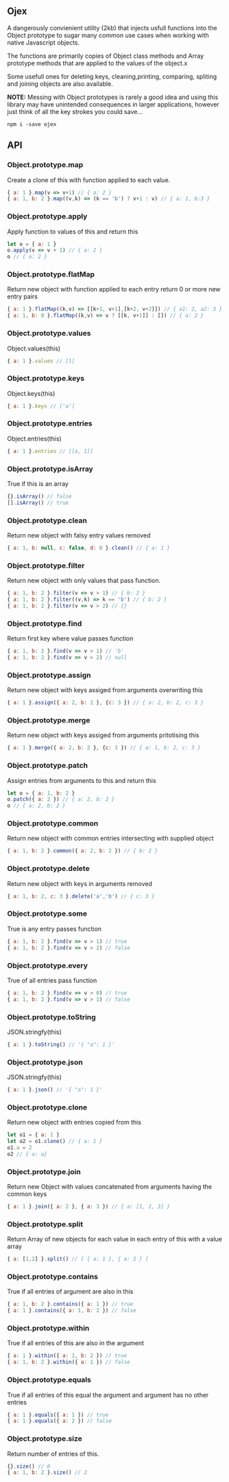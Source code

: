 ## Ojex

A dangerously convienient utility (2kb) that injects usfull functions into the Object prototype to sugar many common use cases when working with native Javascript objects.

The functions are primarily copies of Object class methods and Array prototype methods that are applied to the values of the object.x

Some usefull ones for deleting keys, cleaning,printing, comparing, spliting and joining objects are also available.

**NOTE:** Messing with Object prototypes is rarely a good idea and using this library may have unintended consequences in larger applications, however just think of all the key strokes you could save...

```
npm i -save ojex
```

## API

### Object.prototype.map

Create a clone of this with function applied to each value.

```javascript
{ a: 1 }.map(v => v+1) // { a: 2 }
{ a: 1, b: 2 }.map((v,k) => (k == 'b') ? v+1 : v) // { a: 1, b:3 }

```

### Object.prototype.apply

Apply function to values of this and return this

```javascript
let o = { a: 1 }
o.apply(v => v + 1) // { a: 2 }
o // { a: 2 }
```

### Object.prototype.flatMap

Return new object with function applied to each entry return 0 or more new entry pairs

```javascript
{ a: 1 }.flatMap((k,v) => [[k+1, v+1],[k+2, v+2]]) // { a1: 2, a2: 3 }
{ a: 1, b: 0 }.flatMap((k,v) => v ? [[k, v+1]] : []) // { a: 2 }
```

### Object.prototype.values

Object.values(this)

```javascript
{ a: 1 }.values // [1]
```

### Object.prototype.keys

Object.keys(this)

```javascript
{ a: 1 }.keys // ['a']
```

### Object.prototype.entries

Object.entries(this)

```javascript
{ a: 1 }.entries // [[a, 1]]
```

### Object.prototype.isArray

True if this is an array

```javascript
{}.isArray() // false
[].isArray() // true
```

### Object.prototype.clean

Return new object with falsy entry values removed

```javascript
{ a: 1, b: null, c: false, d: 0 }.clean() // { a: 1 }
```

### Object.prototype.filter

Return new object with only values that pass function.

```javascript
{ a: 1, b: 2 }.filter(v => v > 1) // { b: 2 }
{ a: 1, b: 2 }.filter((v,k) => k == 'b') // { b: 2 }
{ a: 1, b: 2 }.filter(v => v > 2) // {}
```

### Object.prototype.find

Return first key where value passes function

```javascript
{ a: 1, b: 2 }.find(v => v > 1) // 'b'
{ a: 1, b: 2 }.find(v => v > 2) // null

```

### Object.prototype.assign

Return new object with keys assiged from arguments overwriting this

```javascript
{ a: 1 }.assign({ a: 2, b: 2 }, {c: 3 }) // { a: 2, b: 2, c: 3 }
```

### Object.prototype.merge

Return new object with keys assiged from arguments pritotising this

```javascript
{ a: 1 }.merge({ a: 2, b: 2 }, {c: 3 }) // { a: 1, b: 2, c: 3 }
```

### Object.prototype.patch

Assign entries from arguments to this and return this

```javascript
let o = { a: 1, b: 2 }
o.patch({ a: 2 }) // { a: 2, b: 2 }
o // { a: 2, b: 2 }
```

### Object.prototype.common

Return new object with common entries intersecting with supplied object

```javascript
{ a: 1, b: 2 }.common({ a: 2, b: 2 }) // { b: 2 }
```

### Object.prototype.delete

Return new object with keys in arguments removed

```javascript
{ a: 1, b: 2, c: 3 }.delete('a','b') // { c: 3 }
```

### Object.prototype.some

True is any entry passes function

```javascript
{ a: 1, b: 2 }.find(v => v > 1) // true
{ a: 1, b: 2 }.find(v => v > 2) // false
```

### Object.prototype.every

True of all entries pass function

```javascript
{ a: 1, b: 2 }.find(v => v > 0) // true
{ a: 1, b: 2 }.find(v => v > 1) // false
```

### Object.prototype.toString

JSON.stringfy(this)

```javascript
{ a: 1 }.toString() // '{ "a": 1 }'
```

### Object.prototype.json

JSON.stringfy(this)

```javascript
{ a: 1 }.json() // '{ "a": 1 }'
```

### Object.prototype.clone

Return new object with entries copied from this

```javascript
let o1 = { a: 1 }
let o2 = o1.clone() // { a: 1 }
o1.a = 2
o2 // { a: a}
```

### Object.prototype.join

Return new Object with values concatenated from arguments having the common keys

```javascript
{ a: 1 }.join({ a: 2 }, { a: 3 }) // { a: [1, 2, 3] }
```

### Object.prototype.split

Return Array of new objects for each value in each entry of this with a value array

```javascript
{ a: [1,2] }.split() // [ { a: 1 }, { a: 2 } ]
```

### Object.prototype.contains

True if all entries of argument are also in this

```javascript
{ a: 1, b: 2 }.contains({ a: 1 }) // true
{ a: 1 }.contains({ a: 1, b: 2 }) // false
```

### Object.prototype.within

True if all entries of this are also in the argument

```javascript
{ a: 1 }.within({ a: 1, b: 2 }) // true
{ a: 1, b: 2 }.within({ a: 1 }) // false
```

### Object.prototype.equals

True if all entries of this equal the argument and argument has no other entries

```javascript
{ a: 1 }.equals({ a: 1 }) // true
{ a: 1 }.equals({ a: 2 }) // false

```

### Object.prototype.size

Return number of entries of this.

```javascript
{}.size() // 0
{ a: 1, b: 2 }.size() // 2
```
